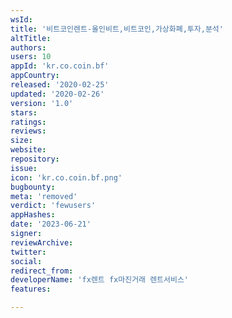 ```yaml
---
wsId: 
title: '비트코인렌트-올인비트,비트코인,가상화폐,투자,분석'
altTitle: 
authors: 
users: 10
appId: 'kr.co.coin.bf'
appCountry: 
released: '2020-02-25'
updated: '2020-02-26'
version: '1.0'
stars: 
ratings: 
reviews: 
size: 
website: 
repository: 
issue: 
icon: 'kr.co.coin.bf.png'
bugbounty: 
meta: 'removed'
verdict: 'fewusers'
appHashes: 
date: '2023-06-21'
signer: 
reviewArchive: 
twitter: 
social: 
redirect_from: 
developerName: 'fx렌트 fx마진거래 렌트서비스'
features: 

---
```


